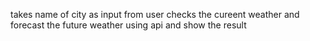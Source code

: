 takes name of city as input from user 
checks the cureent weather and forecast the future weather using api
and show the result
